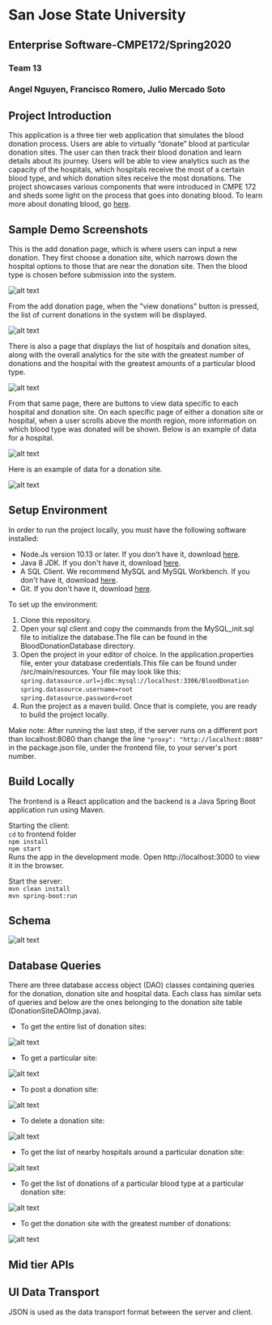 # San Jose State University
## Enterprise Software-CMPE172/Spring2020
### Team 13
### Angel Nguyen, Francisco Romero, Julio Mercado Soto

## Project Introduction
This application is a three tier web application that simulates the blood donation process. Users are able to virtually “donate” blood at particular donation sites. The user can then track their blood donation and learn details about its journey. Users will be able to view analytics such as the capacity of the hospitals, which hospitals receive the most of a certain blood type, and which donation sites receive the most donations. The project showcases various components that were introduced in CMPE 172 and sheds some light on the process that goes into donating blood. To learn more about donating blood, go [here](https://www.redcross.org/give-blood.html).

## Sample Demo Screenshots
This is the add donation page, which is where users can input a new donation.  They first choose a donation site, which narrows down the hospital options to those that are near the donation site.  Then the blood type is chosen before submission into the system.

![alt text](./assets/AddDonation.PNG)

From the add donation page, when the "view donations" button is pressed, the list of current donations in the system will be displayed.

![alt text](./assets/DonationList.PNG)

There is also a page that displays the list of hospitals and donation sites, along with the overall analytics for the site with the greatest number of donations and the hospital with the greatest amounts of a particular blood type.

![alt text](./assets/HospitalDonationAnalytics.PNG)

From that same page, there are buttons to view data specific to each hospital and donation site.
On each specific page of either a donation site or hospital, when a user scrolls above the month region, more information on which blood type was donated will be shown.
Below is an example of data for a hospital.

![alt text](./assets/HosAnalytics.png)

Here is an example of data for a donation site.

![alt text](./assets/SiteAnalytics.PNG)

## Setup Environment
In order to run the project locally, you must have the following software installed: <br>
* Node.Js version 10.13 or later. If you don't have it, download [here](https://nodejs.org/en/).
* Java 8 JDK. If you don't have it, download [here](https://www.oracle.com/java/technologies/javase/javase-jdk8-downloads.html).
* A SQL Client. We recommend MySQL and MySQL Workbench. If you don't have it, download [here](https://dev.mysql.com/downloads/). 
* Git. If you don't have it, download [here](https://git-scm.com/downloads).

To set up the environment:
1. Clone this repository.
2. Open your sql client and copy the commands from the MySQL_init.sql file to initialize the database.The file can be found in the BloodDonationDatabase directory. 
3. Open the project in your editor of choice. In the application.properties file, enter your database credentials.This file can be found under /src/main/resources. Your file may look like this:
`spring.datasource.url=jdbc:mysql://localhost:3306/BloodDonation` <br>
`spring.datasource.username=root` <br>
`spring.datasource.password=root`
4. Run the project as a maven build. Once that is complete, you are ready to build the project locally.

Make note: After running the last step, if the server runs on a different port than localhost:8080 than change the line
`"proxy": "http://localhost:8080"` <br>
in the package.json file, under the frontend file, to your server's port number.

## Build Locally
The frontend is a React application and the backend is a Java Spring Boot application run using Maven. 

Starting the client: <br>
`cd` to frontend folder <br>
`npm install` <br>
`npm start` <br>
Runs the app in the development mode.
Open http://localhost:3000 to view it in the browser.

Start the server:
<br>`mvn clean install`<br>`mvn spring-boot:run` 

## Schema

![alt text](./assets/BloodDonationERD.png)

## Database Queries

There are three database access object (DAO) classes containing queries for the donation, donation site and hospital data.  Each class has similar sets of queries and below are the ones belonging to the donation site table (DonationSiteDAOImp.java).
- To get the entire list of donation sites:

![alt text](./assets/DatabaseQueries/GetDonationList.PNG)

- To get a particular site:

![alt text](./assets/DatabaseQueries/GetDonationSite.PNG)

- To post a donation site:

![alt text](./assets/DatabaseQueries/PostDonationSite.PNG)

- To delete a donation site:

![alt text](./assets/DatabaseQueries/DeleteDonationSite.PNG)

- To get the list of nearby hospitals around a particular donation site:

![alt text](./assets/DatabaseQueries/GetHospitalsBySiteID.PNG)

- To get the list of donations of a particular blood type at a particular donation site:

![alt text](./assets/DatabaseQueries/GetDonationList.PNG)

- To get the donation site with the greatest number of donations:

![alt text](./assets/DatabaseQueries/GetMostDonations.PNG)

## Mid tier APIs

## UI Data Transport
JSON is used as the data transport format between the server and client. 

